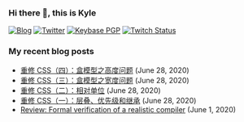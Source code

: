 ### Hi there 👋, this is Kyle

[![Blog](https://img.shields.io/badge/blog-Skyward-green?logo=Ghost&logoWidth=10&logoColor=ffffff)](https://skyward.moe)
[![Twitter](https://img.shields.io/badge/dynamic/json?logo=twitter&label=Twitter&labelColor=282c34&suffix=+followers&color=1da1f2&query=%24.data.totalSubs&url=https%3A%2F%2Fapi.spencerwoo.com%2Fsubstats%2F%3Fsource%3Dtwitter%26queryKey%3Dskywardpixel&longCache=true)](https://twitter.com/skywardpixel)
[![Keybase PGP](https://img.shields.io/keybase/pgp/kyleyan)](https://keybase.io/kyleyan)
[![Twitch Status](https://img.shields.io/twitch/status/skywardpixel)](https://www.twitch.tv/skywardpixel)

### My recent blog posts

* [重修 CSS（四）：盒模型之高度问题](https://skyward.moe/css-04-box-model-height/) (June 28, 2020)
* [重修 CSS（三）：盒模型之宽度问题](https://skyward.moe/css-03-box-model-width/) (June 28, 2020)
* [重修 CSS（二）：相对单位](https://skyward.moe/css-02-relative-units/) (June 28, 2020)
* [重修 CSS（一）：层叠、优先级和继承](https://skyward.moe/css-01-cascade-priority-inheritance/) (June 28, 2020)
* [Review: Formal verification of a realistic compiler](https://skyward.moe/review-compcert/) (June 1, 2020)
